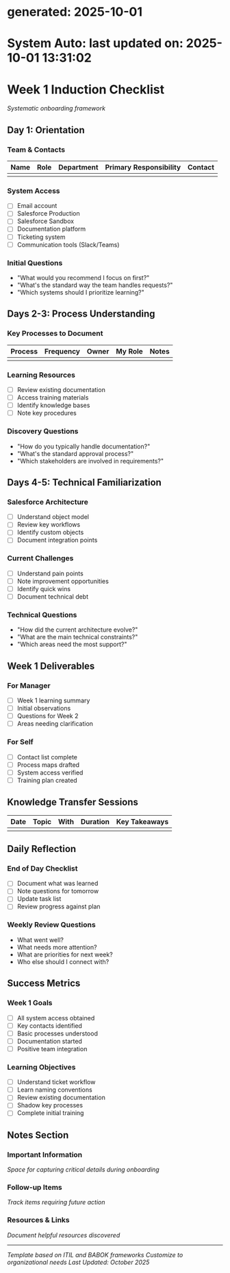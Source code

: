 # generated: 2025-10-01
# System Auto: last updated on: 2025-10-01 13:31:02
# Week 1 Induction Checklist
*Systematic onboarding framework*

## Day 1: Orientation

### Team & Contacts
| Name | Role | Department | Primary Responsibility | Contact |
|------|------|------------|----------------------|---------|
| | | | | |

### System Access
- [ ] Email account
- [ ] Salesforce Production
- [ ] Salesforce Sandbox
- [ ] Documentation platform
- [ ] Ticketing system
- [ ] Communication tools (Slack/Teams)

### Initial Questions
- "What would you recommend I focus on first?"
- "What's the standard way the team handles requests?"
- "Which systems should I prioritize learning?"

## Days 2-3: Process Understanding

### Key Processes to Document
| Process | Frequency | Owner | My Role | Notes |
|---------|-----------|-------|---------|-------|
| | | | | |

### Learning Resources
- [ ] Review existing documentation
- [ ] Access training materials
- [ ] Identify knowledge bases
- [ ] Note key procedures

### Discovery Questions
- "How do you typically handle documentation?"
- "What's the standard approval process?"
- "Which stakeholders are involved in requirements?"

## Days 4-5: Technical Familiarization

### Salesforce Architecture
- [ ] Understand object model
- [ ] Review key workflows
- [ ] Identify custom objects
- [ ] Document integration points

### Current Challenges
- [ ] Understand pain points
- [ ] Note improvement opportunities
- [ ] Identify quick wins
- [ ] Document technical debt

### Technical Questions
- "How did the current architecture evolve?"
- "What are the main technical constraints?"
- "Which areas need the most support?"

## Week 1 Deliverables

### For Manager
- [ ] Week 1 learning summary
- [ ] Initial observations
- [ ] Questions for Week 2
- [ ] Areas needing clarification

### For Self
- [ ] Contact list complete
- [ ] Process maps drafted
- [ ] System access verified
- [ ] Training plan created

## Knowledge Transfer Sessions

| Date | Topic | With | Duration | Key Takeaways |
|------|-------|------|----------|---------------|
| | | | | |

## Daily Reflection

### End of Day Checklist
- [ ] Document what was learned
- [ ] Note questions for tomorrow
- [ ] Update task list
- [ ] Review progress against plan

### Weekly Review Questions
- What went well?
- What needs more attention?
- What are priorities for next week?
- Who else should I connect with?

## Success Metrics

### Week 1 Goals
- [ ] All system access obtained
- [ ] Key contacts identified
- [ ] Basic processes understood
- [ ] Documentation started
- [ ] Positive team integration

### Learning Objectives
- [ ] Understand ticket workflow
- [ ] Learn naming conventions
- [ ] Review existing documentation
- [ ] Shadow key processes
- [ ] Complete initial training

## Notes Section

### Important Information
*Space for capturing critical details during onboarding*

### Follow-up Items
*Track items requiring future action*

### Resources & Links
*Document helpful resources discovered*

---

*Template based on ITIL and BABOK frameworks*
*Customize to organizational needs*
*Last Updated: October 2025*